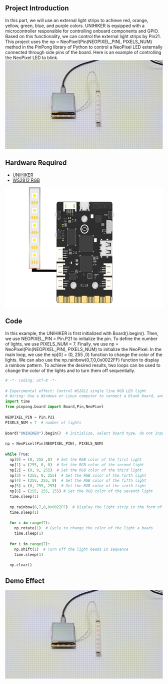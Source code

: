 ## Project Introduction
In this part, we will use an external light strips to achieve red, orange, yellow, green, blue, and purple colors.
UNIHIKER is equipped with a microcontroller responsible for controlling onboard components and GPIO. Based on this functionality, we can control the external light strips by Pin21. This project uses the np = NeoPixel(Pin(NEOPIXEL_PIN), PIXELS_NUM) method in the PinPong library of Python to control a NeoPixel LED externally connected through side pins of the board.
Here is an example of controlling the NeoPixel LED to blink.
![2-480P[00h00m00s-00h00m07s].gif](img/2_Colourful_Light_Strip/1721282022249-1ad244eb-5d0a-41f5-9850-052c6ae63bf6.gif)
## Hardware Required

- [UNIHIKER](https://www.dfrobot.com/product-2691.html)
- [WS2812 RGB](https://www.dfrobot.com.cn/goods-2629.html)

![位图.png](img/2_Colourful_Light_Strip/1720151071965-9ea00f50-9a4f-46b7-801e-1c4a6425cce5.png)
## Code
In this example, the UNIHIKER is first initialized with Board().begin(). Then, we use NEOPIXEL_PIN = Pin.P21 to initialize the pin. To define the number of lights, we use PIXELS_NUM = 7. Finally, we use np = NeoPixel(Pin(NEOPIXEL_PIN), PIXELS_NUM) to initialize the NeoPixel. In the main loop, we use the np[0] = (0, 255 ,0) function to change the color of the lights. We can also use the np.rainbow(0,7,0,0x0022FF) function to display a rainbow pattern. To achieve the desired results, two loops can be used to change the color of the lights and to turn them off sequentially.
```python
# -*- coding: utf-8 -*-

# Experimental effect: Control WS2812 single line RGB LED light
# Wiring: Use a Windows or Linux computer to connect a blank board, and connect the ws2812 light to the p21 port
import time
from pinpong.board import Board,Pin,NeoPixel

NEOPIXEL_PIN = Pin.P21
PIXELS_NUM = 7  # number of lights

Board("UNIHIKER").begin()  # Initialize, select board type, do not input board type for automatic recognition

np = NeoPixel(Pin(NEOPIXEL_PIN), PIXELS_NUM)

while True:
  np[0] = (0, 255 ,0)  # Set the RGB color of the first light
  np[1] = (255, 0, 0)  # Set the RGB color of the second light
  np[2] = (0, 0, 255)  # Set the RGB color of the third light
  np[3] = (255, 0, 255)  # Set the RGB color of the forth light
  np[4] = (255, 255, 0)  # Set the RGB color of the fifth light
  np[5] = (0, 255, 255)  # Set the RGB color of the sixth light
  np[6] = (255, 255, 255) # Set the RGB color of the seventh light
  time.sleep(1)

  np.rainbow(0,7,0,0x0022FF)  # Display the light strip in the form of a rainbow
  time.sleep(1)

  for i in range(7):
    np.rotate(1)  # Cycle to change the color of the light a beads
    time.sleep(1)

  for i in range(7):
    np.shift(1)  # Turn off the light beads in sequence
    time.sleep(1)

  np.clear()
```
## Demo Effect
![2-480P[00h00m00s-00h00m07s].gif](img/2_Colourful_Light_Strip/1721282070837-c76388ff-0d8b-4a56-982b-593a09caea0b.gif)

